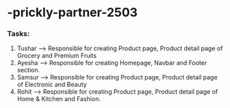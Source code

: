 # -prickly-partner-2503

### Tasks:

1. Tushar --> Responsible for creating Product page, Product detail page of Grocery and Premium Fruits
2. Ayesha --> Responsible for creating Homepage, Navbar and Footer section.
3. Samsur --> Responsible for creating Product page, Product detail page of Electronic and Beauty
4. Rohit --> Responsible for creating Product page, Product detail page of Home & Kitchen and Fashion.
